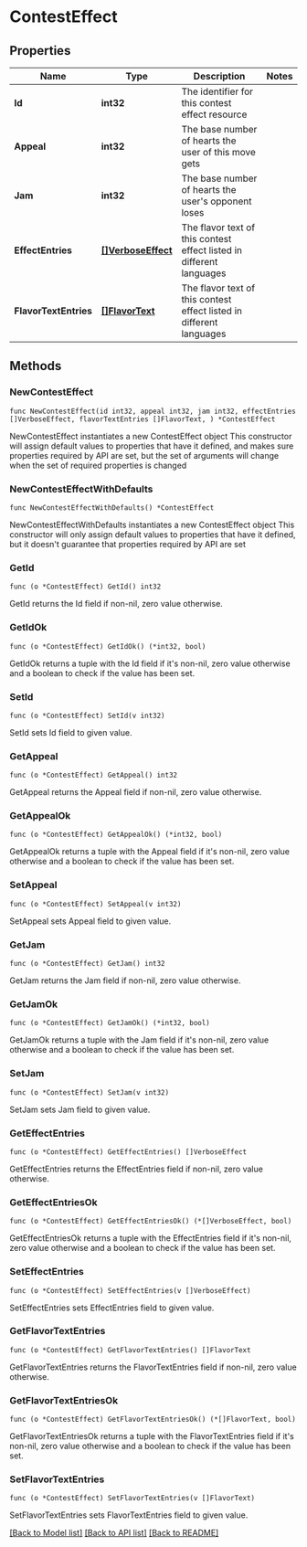 # ContestEffect

## Properties

Name | Type | Description | Notes
------------ | ------------- | ------------- | -------------
**Id** | **int32** | The identifier for this contest effect resource | 
**Appeal** | **int32** | The base number of hearts the user of this move gets | 
**Jam** | **int32** | The base number of hearts the user&#39;s opponent loses | 
**EffectEntries** | [**[]VerboseEffect**](VerboseEffect.md) | The flavor text of this contest effect listed in different languages | 
**FlavorTextEntries** | [**[]FlavorText**](FlavorText.md) | The flavor text of this contest effect listed in different languages | 

## Methods

### NewContestEffect

`func NewContestEffect(id int32, appeal int32, jam int32, effectEntries []VerboseEffect, flavorTextEntries []FlavorText, ) *ContestEffect`

NewContestEffect instantiates a new ContestEffect object
This constructor will assign default values to properties that have it defined,
and makes sure properties required by API are set, but the set of arguments
will change when the set of required properties is changed

### NewContestEffectWithDefaults

`func NewContestEffectWithDefaults() *ContestEffect`

NewContestEffectWithDefaults instantiates a new ContestEffect object
This constructor will only assign default values to properties that have it defined,
but it doesn't guarantee that properties required by API are set

### GetId

`func (o *ContestEffect) GetId() int32`

GetId returns the Id field if non-nil, zero value otherwise.

### GetIdOk

`func (o *ContestEffect) GetIdOk() (*int32, bool)`

GetIdOk returns a tuple with the Id field if it's non-nil, zero value otherwise
and a boolean to check if the value has been set.

### SetId

`func (o *ContestEffect) SetId(v int32)`

SetId sets Id field to given value.


### GetAppeal

`func (o *ContestEffect) GetAppeal() int32`

GetAppeal returns the Appeal field if non-nil, zero value otherwise.

### GetAppealOk

`func (o *ContestEffect) GetAppealOk() (*int32, bool)`

GetAppealOk returns a tuple with the Appeal field if it's non-nil, zero value otherwise
and a boolean to check if the value has been set.

### SetAppeal

`func (o *ContestEffect) SetAppeal(v int32)`

SetAppeal sets Appeal field to given value.


### GetJam

`func (o *ContestEffect) GetJam() int32`

GetJam returns the Jam field if non-nil, zero value otherwise.

### GetJamOk

`func (o *ContestEffect) GetJamOk() (*int32, bool)`

GetJamOk returns a tuple with the Jam field if it's non-nil, zero value otherwise
and a boolean to check if the value has been set.

### SetJam

`func (o *ContestEffect) SetJam(v int32)`

SetJam sets Jam field to given value.


### GetEffectEntries

`func (o *ContestEffect) GetEffectEntries() []VerboseEffect`

GetEffectEntries returns the EffectEntries field if non-nil, zero value otherwise.

### GetEffectEntriesOk

`func (o *ContestEffect) GetEffectEntriesOk() (*[]VerboseEffect, bool)`

GetEffectEntriesOk returns a tuple with the EffectEntries field if it's non-nil, zero value otherwise
and a boolean to check if the value has been set.

### SetEffectEntries

`func (o *ContestEffect) SetEffectEntries(v []VerboseEffect)`

SetEffectEntries sets EffectEntries field to given value.


### GetFlavorTextEntries

`func (o *ContestEffect) GetFlavorTextEntries() []FlavorText`

GetFlavorTextEntries returns the FlavorTextEntries field if non-nil, zero value otherwise.

### GetFlavorTextEntriesOk

`func (o *ContestEffect) GetFlavorTextEntriesOk() (*[]FlavorText, bool)`

GetFlavorTextEntriesOk returns a tuple with the FlavorTextEntries field if it's non-nil, zero value otherwise
and a boolean to check if the value has been set.

### SetFlavorTextEntries

`func (o *ContestEffect) SetFlavorTextEntries(v []FlavorText)`

SetFlavorTextEntries sets FlavorTextEntries field to given value.



[[Back to Model list]](../README.md#documentation-for-models) [[Back to API list]](../README.md#documentation-for-api-endpoints) [[Back to README]](../README.md)


